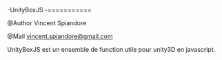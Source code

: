 -UnityBoxJS
-===========

@Author Vincent Spiandore

@Mail vincent.spiandore@gmail.com

UnityBoxJS est un ensemble de function utile pour unity3D en javascript.
